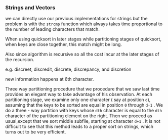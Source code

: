 ### Strings and Vectors

we can directly use our previous implementations for strings but the problem is with the `strcmp` function which always takes time proportional to the number of leading characters that match.

When using quicksort in later stages while partitioning stages of quicksort, when keys are close together, this match might be long.

Also since algorithm is recursive so all the cost incur at the later stages of the recursion.

e.g. discreet, discredit, discrete, discrepancy, and discretion

new information happens at 6th character.

Three way partitioning procedure that we procedure that we saw last time provides an elegant way to take advantage of his observation. At each partitioning stage, we examine only one character ( say at position `d`), assuming that the keys to be sorted are equal in position `0` through `d-1` . We do a three - way partition with keys whose `dth` character is equal to the `dth` character of the partitioning element on the right. Then we proceed as usual,except that we sort middle subfile, starting at character `d+1` . It is not difficult to see that this method leads to a proper sort on strings, which turns out to be very efficient.